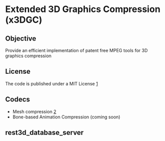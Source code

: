 # Extended 3D Graphics Compression (x3DGC)

## Objective
  Provide an efficient implementation of patent free MPEG tools for 3D graphics compression

## License
  The code is published under a MIT License [1]

## Codecs
  * Mesh compression [2]
  * Bone-based Animation Compression (coming soon)

## rest3d_database_server
  [1]: http://opensource.org/licenses/MIT "MIT License"
  [2]: http://onlinelibrary.wiley.com/doi/10.1002/cav.319/abstract "TFAN: A low complexity 3D mesh compression algorithm"
  
  